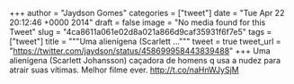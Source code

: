 
+++
author = "Jaydson Gomes"
categories = ["tweet"]
date = "Tue Apr 22 20:12:46 +0000 2014"
draft = false
image = "No media found for this Tweet"
slug = "4ca8611a061e02d8a021a866d9caf35931f6f7e5"
tags = ["tweet"]
title = """Uma alienígena (Scarlett ..."""
tweet = true
tweet_url = "https://twitter.com/jaydson/status/458699958443839488"
+++
Uma alienígena (Scarlett Johansson) caçadora de homens q usa a nudez para atrair suas vítimas. Melhor filme ever. http://t.co/naHnWJySjM
